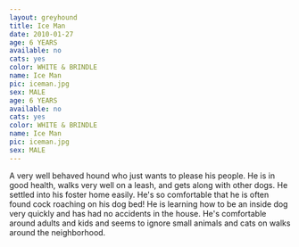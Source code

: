 ```yaml
---
layout: greyhound
title: Ice Man
date: 2010-01-27
age: 6 YEARS
available: no
cats: yes
color: WHITE & BRINDLE
name: Ice Man
pic: iceman.jpg
sex: MALE
age: 6 YEARS
available: no
cats: yes
color: WHITE & BRINDLE
name: Ice Man
pic: iceman.jpg
sex: MALE
---
```



A very well behaved hound who just wants to please his people. He is in good health, walks very well on a leash, and
gets along with other dogs. He settled into his foster home easily. He's so comfortable that he is often found cock
roaching on his dog bed! He is learning how to be an inside dog very quickly and has had no accidents in the house. He's
comfortable around adults and kids and seems to ignore small animals and cats on walks around the neighborhood.
